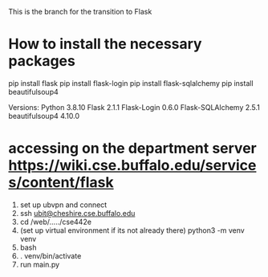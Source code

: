 This is the branch for the transition to Flask

# How to install the necessary packages
pip install flask
pip install flask-login
pip install flask-sqlalchemy
pip install beautifulsoup4

Versions:
Python                 3.8.10
Flask                  2.1.1
Flask-Login            0.6.0
Flask-SQLAlchemy       2.5.1
beautifulsoup4         4.10.0

# accessing on the department server https://wiki.cse.buffalo.edu/services/content/flask
1. set up ubvpn and connect
2. ssh ubit@cheshire.cse.buffalo.edu
3. cd /web/...../cse442e
4. (set up virtual environment if its not already there)  python3 -m venv venv
5. bash
6. . venv/bin/activate
7. run main.py
